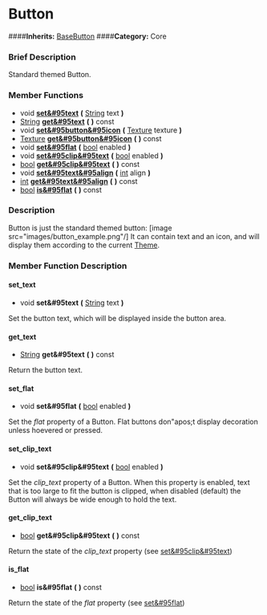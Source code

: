 #  Button  
####**Inherits:** [BaseButton](class_basebutton)
####**Category:** Core

###  Brief Description  
Standard themed Button.

###  Member Functions 
  * void  **[set&#95text](#set_text)**  **(** [String](class_string) text  **)**
  * [String](class_string)  **[get&#95text](#get_text)**  **(** **)** const
  * void  **[set&#95button&#95icon](#set_button_icon)**  **(** [Texture](class_texture) texture  **)**
  * [Texture](class_texture)  **[get&#95button&#95icon](#get_button_icon)**  **(** **)** const
  * void  **[set&#95flat](#set_flat)**  **(** [bool](class_bool) enabled  **)**
  * void  **[set&#95clip&#95text](#set_clip_text)**  **(** [bool](class_bool) enabled  **)**
  * [bool](class_bool)  **[get&#95clip&#95text](#get_clip_text)**  **(** **)** const
  * void  **[set&#95text&#95align](#set_text_align)**  **(** [int](class_int) align  **)**
  * [int](class_int)  **[get&#95text&#95align](#get_text_align)**  **(** **)** const
  * [bool](class_bool)  **[is&#95flat](#is_flat)**  **(** **)** const

###  Description  
Button is just the standard themed button: [image src="images/button_example.png"/] It can contain text and an icon, and will display them according to the current [Theme](class_theme).

###  Member Function Description  

#### <a name="set_text">set_text</a>
  * void  **set&#95text**  **(** [String](class_string) text  **)**

Set the button text, which will be displayed inside the button area.

#### <a name="get_text">get_text</a>
  * [String](class_string)  **get&#95text**  **(** **)** const

Return the button text.

#### <a name="set_flat">set_flat</a>
  * void  **set&#95flat**  **(** [bool](class_bool) enabled  **)**

Set the _flat_ property of a Button. Flat buttons don"apos;t display decoration unless hoevered or pressed.

#### <a name="set_clip_text">set_clip_text</a>
  * void  **set&#95clip&#95text**  **(** [bool](class_bool) enabled  **)**

Set the _clip_text_ property of a Button. When this property is enabled, text that is too large to fit the button is clipped, when disabled (default) the Button will always be wide enough to hold the text.

#### <a name="get_clip_text">get_clip_text</a>
  * [bool](class_bool)  **get&#95clip&#95text**  **(** **)** const

Return the state of the _clip_text_ property (see [set&#95clip&#95text](#set_clip_text))

#### <a name="is_flat">is_flat</a>
  * [bool](class_bool)  **is&#95flat**  **(** **)** const

Return the state of the _flat_ property (see [set&#95flat](#set_flat))
